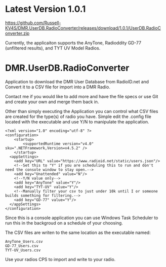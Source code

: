 # Latest Version 1.0.1
https://github.com/Russell-KV4S/DMR.UserDB.RadioConverter/releases/download/1.0.1/UserDB.RadioConverter.zip

Currently, the applicaiton supports the AnyTone, Radioddity GD-77 (unfiltered results), and TYT UV Model Radios.

# DMR.UserDB.RadioConverter
Application to download the DMR User Database from RadioID.net and Convert it to a CSV file for import into a DMR Radio.

Contact me if you would like to add more and have the file specs or use Git and create your own and merge them back in.

Other than simply executing the Application you can control what CSV files are created for the type(s) of radio you have.
Simple edit the .config file located with the executable and use Y/N to manipulate the application. 
```
<?xml version="1.0" encoding="utf-8" ?>
<configuration>
    <startup> 
        <supportedRuntime version="v4.0" sku=".NETFramework,Version=v4.5.2" />
    </startup>
  <appSettings>
    <add key="URL" value="https://www.radioid.net/static/users.json"/>
    <!--Set this to "Y" if you are scheduling this to run and don't need the console window to stay open.-->
    <add key="Unattended" value="N"/>
    <!--Y/N value only-->
    <add key="AnyTone" value="Y"/>
    <add key="TYT-UV" value="Y"/>
    <!--Manually filter your csv to just under 10k until I or someone builds something for filtering.-->
    <add key="GD-77" value="Y"/>
  </appSettings>
</configuration>
```

Since this is a console application you can use Windows Task Scheduler to run this in the backgroud on a schedule of your choosing.

The CSV files are writen to the same location as the executable named:
```
AnyTone_Users.csv
GD-77_Users.csv
TYT-UV_Users.csv
```

Use your radios CPS to import and write to your radio.
